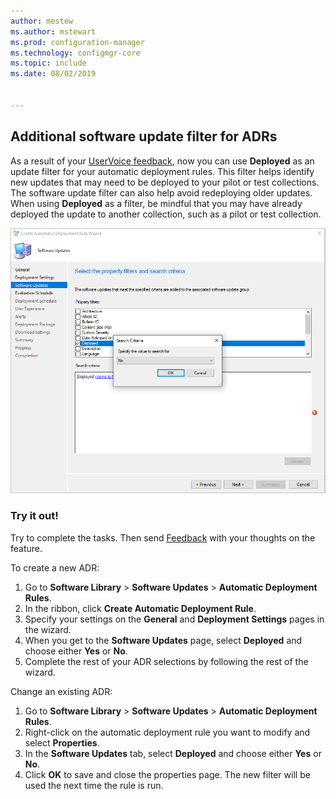 ```yaml
---
author: mestew
ms.author: mstewart
ms.prod: configuration-manager
ms.technology: configmgr-core
ms.topic: include
ms.date: 08/02/2019


---
```


## Additional software update filter for ADRs

As a result of your [UserVoice feedback](https://configurationmanager.uservoice.com/forums/300492-ideas/suggestions/18966352-adr-new-search-criteria-deployed-yes-no), now you can use **Deployed** as an update filter for your automatic deployment rules. This filter helps identify new updates that may need to be deployed to your pilot or test collections. The software update filter can also help avoid redeploying older updates. When using **Deployed** as a filter, be mindful that you may have already deployed the update to another collection, such as a pilot or test collection.

![Add IsDeployed as an update filter to an automatic deployment rule](../../media/4852033-isdeployed-adr-filter.png)

### Try it out!

Try to complete the tasks. Then send [Feedback](../../../../understand/product-feedback.md) with your thoughts on the feature.

To create a new ADR:

1. Go to **Software Library** > **Software Updates** > **Automatic Deployment Rules**.
1. In the ribbon, click **Create Automatic Deployment Rule**.
1. Specify your settings on the **General** and **Deployment Settings** pages in the wizard.
1. When you get to the **Software Updates** page, select **Deployed** and choose either **Yes** or **No**.
1. Complete the rest of your ADR selections by following the rest of the wizard.

Change an existing ADR:

1. Go to **Software Library** > **Software Updates** > **Automatic Deployment Rules**.
1. Right-click on the automatic deployment rule you want to modify and select **Properties**.
1. In the **Software Updates** tab, select **Deployed** and choose either **Yes** or **No**. 
1. Click **OK** to save and close the properties page. The new filter will be used the next time the rule is run.

